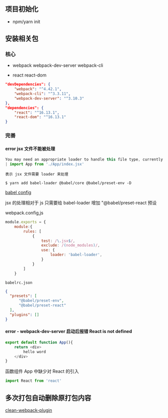# 

## 项目初始化

+  npm/yarn init

## 安装相关包

### 核心

+ webpack webpack-dev-server webpack-cli

+ react react-dom

```json
"devDependencies": {
    "webpack": "^4.42.1",
    "webpack-cli": "^3.3.11",
    "webpack-dev-server": "^3.10.3"
},
"dependencies": {
    "react": "^16.13.1",
    "react-dom": "^16.13.1"
}
```

### 完善

#### error jsx 文件不能被处理

```js
You may need an appropriate loader to handle this file type, currently no loaders are configured to process this file. See https://webpack.js.org/concepts#loaders
| import App from './App/index.jsx'
```

`表示 jsx 文件需要 loader 来处理`

```shell
$ yarn add babel-loader @babel/core @babel/preset-env -D
```

[babel config](https://babeljs.io/docs/en/configuration)

jsx 的处理相对于 js 只需要给 babel-loader 增加 "@babel/preset-react 预设

webpack.config,js

```js
module.exports = {
    module:{
        rules: [
            {
                test: /\.jsx$/,
                exclude: /(node_modules)/,
                use: {
                    loader: 'babel-loader',
                }
            }
        ]
    }
```

`babelrc.json`
```json
{
  "presets": [
      "@babel/preset-env",
      "@babel/preset-react"
  ],
  "plugins": []
}
```

#### error - webpack-dev-server 启动后报错 React is not defined

```javascript
export default function App(){
    return <div>
        hello word 
    </div>
}
```

函数组件 App 中缺少对 React 的引入

```javascript
import React from 'react'
```

## 多次打包自动删除原打包内容

[clean-webpack-plugin](https://github.com/johnagan/clean-webpack-plugin)